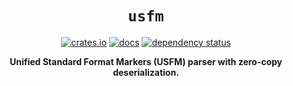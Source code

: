 <div align="center">

# `usfm`

[![crates.io](https://img.shields.io/crates/v/usfm.svg)](https://crates.io/crates/usfm)
[![docs](https://docs.rs/usfm/badge.svg)](https://docs.rs/usfm)
[![dependency status](https://deps.rs/repo/github/rowanclarke/usfm/status.svg)](https://deps.rs/repo/github/rowanclarke/usfm)

**Unified Standard Format Markers (USFM) parser with zero-copy deserialization.**

</div>

